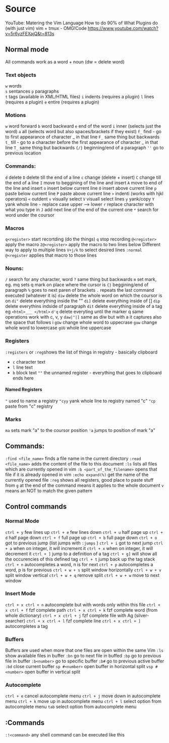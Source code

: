 # Source
YouTube:
    Matering the Vim Language
    How to do 90% of What Plugins do (with just vim)
    vim + tmux - OMG!Code https://www.youtube.com/watch?v=5r6yzFEXajQ&t=813s

## Normal mode

All commands work as a word + noun (dw = delete word)

### Text objects

`w` words    
`s` sentances
`p` paragraphs  
`t` tags (available in XML/HTML files)
`i` indents (requires a plugin)
`l` lines (requires a plugin)
`e` entire (requires a plugin)

### Motions

`w` word forward
`b` word backward
`e` end of the word
`i` inner (selects just the word)
`a` all (selects word but also spaces/brackets if they exist)
`f_` find - go to first appearance of character _ in that line
`F_` same thing but backwards
`t_` till - go to a character before the first appearance of character _ in that line
`T_` same thing but backwards
`{/}` beginning/end of a paragraph
`''` go to previous location

### Commands:
`d` delete
`D` delete till the end of a line
`c` change (delete + insert)
`C` change till the end of a line
`I` move to beggining of the line and insert
`A` move to end of the line and insert
`o` insert below current line
`O` insert above current line
`p` paste below current line
`P` paste above current line
`>` indenti (works with hjkl operators)
`<` outdent 
`v` visually select
`V` visuall select lines
`y` yank/copy
`Y` yank whole line
`~` replace case upper --> lower
`r` replace character with what you type in
`J` add next line of the end of the current one
`*` search for word under the coursor


### Macros

`q<register>` start recortding
(do the things)
`q` stop recording
`@<register>`  apply the macro
`2@<register>` apply the macro to two lines below
Different way to apply to multiple lines
`V+j/k` to select desired lines
`:normal @<register` applies that macro to those lines

### Nouns:
`/` search for any character, word
`?` same thing but backwards
`m` set mark, eg. mq sets q mark on place where the cursor is
`{}` beggining/end of paragraph
`%` goes to next paren of brackets
`.` repeats the last command executed (whatever it is)
`diw` delete the whole word on which the coursor is on
`di"` delete everything inside the ""
`di]` delete everything inside of []
`dip` delete everythins indside of paragraph
`dit` delete everything inside of a tag eg `<html>___ </html>`
`d'q` delete everyting until the marker q
 same operations work with c, v, y
`daw|"|]` same as diw but with a it captures also the space that follows i
`gUw` change whole word to uppecrase
`guw` change whole word to lowercase
`gUU` whole line uppercase

### Registers

`:registers` or `:reg`shows the list of things in registry - basically clipboard
- `c` character text
- `l` line text
- `b` block text
`""` the unnamed register - everything that goes to clipboard ends here

#### Named Registers

`"` used to name a registry
`"cyy` yank whole line to registry named "c"
`"cp` paste from "c" registry

### Marks

`ma` sets mark "a" to the coursor position
`'a` jumps to position of mark "a"

## Commands:
`:find <file_name>` finds a file name in the current directory
`:read <file_name>` adds the content of the file to this document
`:ls` lists all files which are currently opened in vim
`:b <part_of_the_filename>` opens that file if it is already opened in vim
`:echo expand(%)` get the name of the currently opened file
`:reg` shows all registers, good place to paste stuff from
`g` at the end of the command means it applies to the whole document
`v` means an NOT to match the given pattern

## Control commands

### Normal Mode 

`ctrl + y` few lines up
`ctrl + e` few lines down
`ctrl + u` half page up
`ctrl + d` half page down
`ctrl + f` full page up
`ctrl + b` full page down
`ctrl + o` got to previous jump (list jumps with `:jumps` )
`ctrl + i` got to next jump
`ctrl + a` when on integer, it will increment it
`ctrl + x` when on integer, it will decrement it
`ctrl + ]` jump to a definition of a tag
`ctrl + g]` will show all the occurencies of this defined tag 
`ctrl + t` jump back up the tag stack
`ctrl + n` autocompletes a word, n is for next
`ctrl + p` autocompletes a word, p is for previous
`ctrl + w + s` split window horizontally
`ctrl + w + v` split window vertical
`ctrl + w + q` remove split
`ctrl + w + w` move to next window

### Insert Mode

`ctrl + x ctrl + n` autocomplete but with words only within this file
`ctrl + x ctrl + f` fzf complete path
`ctrl + x ctrl + k` fzf complete word (from whole dictionary)
`ctrl + x ctrl + j` fzf complete file with Ag (silver-searcher)
`ctrl + x ctrl + l` fzf complete line
`ctrl + x ctrl + ]` autocompletes a tag 

### Buffers

Buffers are used when more that one files are open within the same Vim
`:ls` show available files in buffer
`:bn` go to next file in buffed
`:bp` go to previous file in buffer
`:b<number>` go to specific buffer
`:b#` go to previous active buffer
`:bd` close current buffer
`sp #<number>` open buffer in horizontal split
`vsp #<number>` open buffer in vertical split

### Autocomplete

`ctrl + e` cancel autocomplete menu
`ctrl + j` move down in autocomplete menu
`ctrl + k` move up in autocomplete menu
`ctrl + l` select option from autocomplete menu
`tab` select option from autocomplete menu

## :Commands

`:!<command>` any shell command can be executed like this
